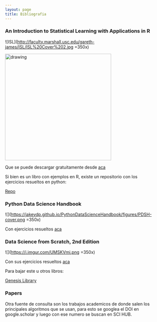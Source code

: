 ```yaml
---
layout: page
title: Bibliografia
---
```


### An Introduction to Statistical Learning with Applications in R

![ISL](http://faculty.marshall.usc.edu/gareth-james/ISL/ISL%20Cover%202.jpg =350x)

<img src="http://faculty.marshall.usc.edu/gareth-james/ISL/ISL%20Cover%202.jpg" alt="drawing" width="350"/>

Que se puede descargar gratuitamente desde [aca](http://faculty.marshall.usc.edu/gareth-james/ISL/)

Si bien es un libro con ejemplos en R, existe un repositorio con los ejercicios resueltos en python:

[Repo](https://github.com/JWarmenhoven/ISLR-python)


### Python Data Science Handbook

![](https://jakevdp.github.io/PythonDataScienceHandbook/figures/PDSH-cover.png =350x)

Con ejercicios resueltos [aca](https://github.com/jakevdp/PythonDataScienceHandbook)


### Data Science from Scratch, 2nd Edition

![](https://i.imgur.com/UMSKVmi.png =350x)

Con sus ejercicios resueltos [aca](https://github.com/joelgrus/data-science-from-scratch)


Para bajar este u otros libros:

[Genesis Library](https://libgen.lc/)

### Papers

Otra fuente de consulta son los trabajos academicos de donde salen los principales algoritmos que se usan, para esto se googlea el DOI en google.scholar y luego con ese numero se buscan en SCI HUB.
